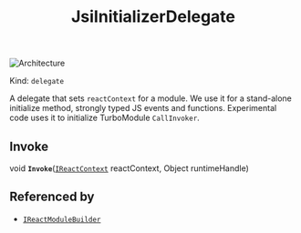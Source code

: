 ﻿---
id: JsiInitializerDelegate
title: JsiInitializerDelegate
---

![Architecture](https://img.shields.io/badge/architecture-new_&_old-green)

Kind: `delegate`

A delegate that sets `reactContext` for a module.
We use it for a stand-alone initialize method, strongly typed JS events and functions.
Experimental code uses it to initialize TurboModule `CallInvoker`.

## Invoke
void **`Invoke`**([`IReactContext`](IReactContext) reactContext, Object runtimeHandle)

## Referenced by
- [`IReactModuleBuilder`](IReactModuleBuilder)

